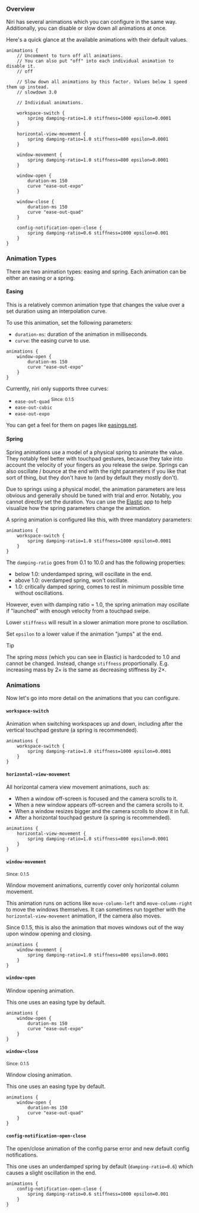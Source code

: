 ### Overview

Niri has several animations which you can configure in the same way.
Additionally, you can disable or slow down all animations at once.

Here's a quick glance at the available animations with their default values.

```
animations {
    // Uncomment to turn off all animations.
    // You can also put "off" into each individual animation to disable it.
    // off

    // Slow down all animations by this factor. Values below 1 speed them up instead.
    // slowdown 3.0

    // Individual animations.

    workspace-switch {
        spring damping-ratio=1.0 stiffness=1000 epsilon=0.0001
    }

    horizontal-view-movement {
        spring damping-ratio=1.0 stiffness=800 epsilon=0.0001
    }

    window-movement {
        spring damping-ratio=1.0 stiffness=800 epsilon=0.0001
    }

    window-open {
        duration-ms 150
        curve "ease-out-expo"
    }

    window-close {
        duration-ms 150
        curve "ease-out-quad"
    }

    config-notification-open-close {
        spring damping-ratio=0.6 stiffness=1000 epsilon=0.001
    }
}
```

### Animation Types

There are two animation types: easing and spring.
Each animation can be either an easing or a spring.

#### Easing

This is a relatively common animation type that changes the value over a set duration using an interpolation curve.

To use this animation, set the following parameters:

- `duration-ms`: duration of the animation in milliseconds.
- `curve`: the easing curve to use.

```
animations {
    window-open {
        duration-ms 150
        curve "ease-out-expo"
    }
}
```

Currently, niri only supports three curves:

- `ease-out-quad` <sup>Since: 0.1.5</sup>
- `ease-out-cubic`
- `ease-out-expo`

You can get a feel for them on pages like [easings.net](https://easings.net/).

#### Spring

Spring animations use a model of a physical spring to animate the value.
They notably feel better with touchpad gestures, because they take into account the velocity of your fingers as you release the swipe.
Springs can also oscillate / bounce at the end with the right parameters if you like that sort of thing, but they don't have to (and by default they mostly don't).

Due to springs using a physical model, the animation parameters are less obvious and generally should be tuned with trial and error.
Notably, you cannot directly set the duration.
You can use the [Elastic](https://flathub.org/apps/app.drey.Elastic) app to help visualize how the spring parameters change the animation.

A spring animation is configured like this, with three mandatory parameters:

```
animations {
    workspace-switch {
        spring damping-ratio=1.0 stiffness=1000 epsilon=0.0001
    }
}
```

The `damping-ratio` goes from 0.1 to 10.0 and has the following properties:

- below 1.0: underdamped spring, will oscillate in the end.
- above 1.0: overdamped spring, won't oscillate.
- 1.0: critically damped spring, comes to rest in minimum possible time without oscillations.

However, even with damping ratio = 1.0, the spring animation may oscillate if "launched" with enough velocity from a touchpad swipe.

Lower `stiffness` will result in a slower animation more prone to oscillation.

Set `epsilon` to a lower value if the animation "jumps" at the end.

> [!TIP]
> The spring *mass* (which you can see in Elastic) is hardcoded to 1.0 and cannot be changed.
> Instead, change `stiffness` proportionally.
> E.g. increasing mass by 2× is the same as decreasing stiffness by 2×.

### Animations

Now let's go into more detail on the animations that you can configure.

#### `workspace-switch`

Animation when switching workspaces up and down, including after the vertical touchpad gesture (a spring is recommended).

```
animations {
    workspace-switch {
        spring damping-ratio=1.0 stiffness=1000 epsilon=0.0001
    }
}
```

#### `horizontal-view-movement`

All horizontal camera view movement animations, such as:

- When a window off-screen is focused and the camera scrolls to it.
- When a new window appears off-screen and the camera scrolls to it.
- When a window resizes bigger and the camera scrolls to show it in full.
- After a horizontal touchpad gesture (a spring is recommended).

```
animations {
    horizontal-view-movement {
        spring damping-ratio=1.0 stiffness=800 epsilon=0.0001
    }
}
```

#### `window-movement`

<sup>Since: 0.1.5</sup>

Window movement animations, currently cover only horizontal column movement.

This animation runs on actions like `move-column-left` and `move-column-right` to move the windows themselves.
It can sometimes run together with the `horizontal-view-movement` animation, if the camera also moves.

Since 0.1.5, this is also the animation that moves windows out of the way upon window opening and closing.

```
animations {
    window-movement {
        spring damping-ratio=1.0 stiffness=800 epsilon=0.0001
    }
}
```

#### `window-open`

Window opening animation.

This one uses an easing type by default.

```
animations {
    window-open {
        duration-ms 150
        curve "ease-out-expo"
    }
}
```

#### `window-close`

<sup>Since: 0.1.5</sup>

Window closing animation.

This one uses an easing type by default.

```
animations {
    window-open {
        duration-ms 150
        curve "ease-out-quad"
    }
}
```

#### `config-notification-open-close`

The open/close animation of the config parse error and new default config notifications.

This one uses an underdamped spring by default (`damping-ratio=0.6`) which causes a slight oscillation in the end.

```
animations {
    config-notification-open-close {
        spring damping-ratio=0.6 stiffness=1000 epsilon=0.001
    }
}
```
